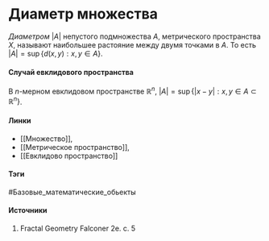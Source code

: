 # Диаметр множества
*Диаметром* $|A|$ непустого подмножества $A$, метрического пространства $X$, называют наибольшее растояние между двумя точками в $A$. То есть $|A|=\sup\{d(x,y):x,y\in A\}$.
#### Случай евклидового пространства
В $n$-мерном евклидовом пространстве $\mathbb{R}^{n}$, $|A|=\sup\{|x-y|:x,y\in A\subset\mathbb{R}^{n}\}$.
#### Линки
- [[Множество]],
- [[Метрическое пространство]],
- [[Евклидово пространство]]
#### Тэги
 #Базовые_математические_обьекты 
#### Источники
 1. Fractal Geometry Falconer 2e. с. 5